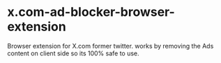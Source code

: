 # x.com-ad-blocker-browser-extension
Browser extension for X.com former twitter. works by removing the Ads content on client side so its 100% safe to use.

